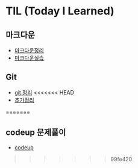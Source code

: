 # TIL (Today I Learned)


## 마크다운

- [마크다운정리](./markdown%20%EC%A0%95%EB%A6%AC/%EB%A7%88%ED%81%AC%EB%8B%A4%EC%9A%B4%20%EC%A0%95%EB%A6%AC.md)
- [마크다운실습](./markdown%20%EC%A0%95%EB%A6%AC/%EB%A7%88%ED%81%AC%EB%8B%A4%EC%9A%B4%20%EC%8B%A4%EC%8A%B5.md)

## Git

- [git 정리](./git%20%EC%A0%95%EB%A6%AC/Git%20%EC%9A%A9%EC%96%B4%EC%A0%95%EB%A6%AC.md)
<<<<<<< HEAD
- [추가정리](./0707Git/%EC%A0%95%EB%A6%AC.md)

=======

## codeup 문제풀이

- [codeup](./python)
>>>>>>> 99fe420
